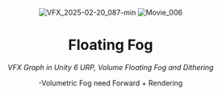 <header>


![VFX_2025-02-20_087-min](https://github.com/user-attachments/assets/e661acc3-5d26-46d0-938b-3b60160577a8)
![Movie_006](https://github.com/user-attachments/assets/d0edf4b2-edb1-4691-bcf0-32f59b717617)

# Floating Fog

_VFX Graph in Unity 6 URP, Volume Floating Fog and Dithering_ 

-Volumetric Fog need Forward + Rendering

